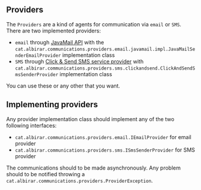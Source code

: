 ## Providers

The `Providers` are a kind of agents for communication via `email` or `SMS`. There are two implemented providers:

* `email` through [JavaMail API](https://javaee.github.io/javamail/ "JavaMail API") with the `cat.albirar.communications.providers.email.javamail.impl.JavaMailSenderEmailProvider` implementation class
* `SMS` through [Click & Send SMS service provider](https://clicksend.com/ "Click & Send SMS service provider") with `cat.albirar.communications.providers.sms.clickandsend.ClickAndSendSmsSenderProvider` implementation class

You can use these or any other that you want.

## Implementing providers

Any provider implementation class should implement any of the two following interfaces:

* `cat.albirar.communications.providers.email.IEmailProvider` for email provider
* `cat.albirar.communications.providers.sms.ISmsSenderProvider` for SMS provider

The communications should to be made asynchronously. Any problem should to be notified throwing a `cat.albirar.communications.providers.ProviderException`.
